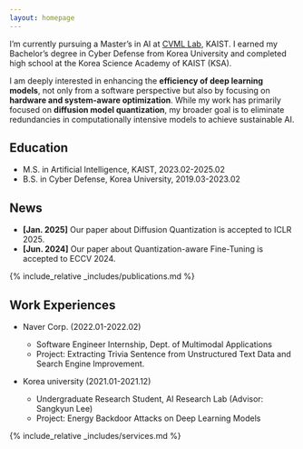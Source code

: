 ```yaml
---
layout: homepage
---
```


<!-- ## About Me

During my undergraduate journey, I was an active member of [CyKor](https://ctftime.org/team/369), a hacking team, and deeply interested in information security. Now, as I transition into the field of AI, I am passionate about applying my skills to solve real-world problems from a hacker’s perspective. -->

<!-- ## Research Interests -->

I’m currently pursuing a Master’s in AI at [CVML Lab](https://sites.google.com/view/cvml-kaist), KAIST. I earned my Bachelor’s degree in Cyber Defense from Korea University and completed high school at the Korea Science Academy of KAIST (KSA).

I am deeply interested in enhancing the **efficiency of deep learning models**, not only from a software perspective but also by focusing on **hardware and system-aware optimization**. While my work has primarily focused on **diffusion model quantization**, my broader goal is to eliminate redundancies in computationally intensive models to achieve sustainable AI.


## Education 
- M.S. in Artificial Intelligence, KAIST, 2023.02-2025.02
- B.S. in Cyber Defense, Korea University, 2019.03-2023.02

## News

- **[Jan. 2025]** Our paper about Diffusion Quantization is accepted to ICLR 2025.
- **[Jun. 2024]** Our paper about Quantization-aware Fine-Tuning is accepted to ECCV 2024.

{% include_relative _includes/publications.md %}

## Work Experiences
- Naver Corp. (2022.01-2022.02)
  - Software Engineer Internship, Dept. of Multimodal Applications
  - Project: Extracting Trivia Sentence from Unstructured Text Data and Search Engine Improvement.

- Korea university (2021.01-2021.12)
  - Undergraduate Research Student, AI Research Lab (Advisor: Sangkyun Lee)
  - Project: Energy Backdoor Attacks on Deep Learning Models

{% include_relative _includes/services.md %}

